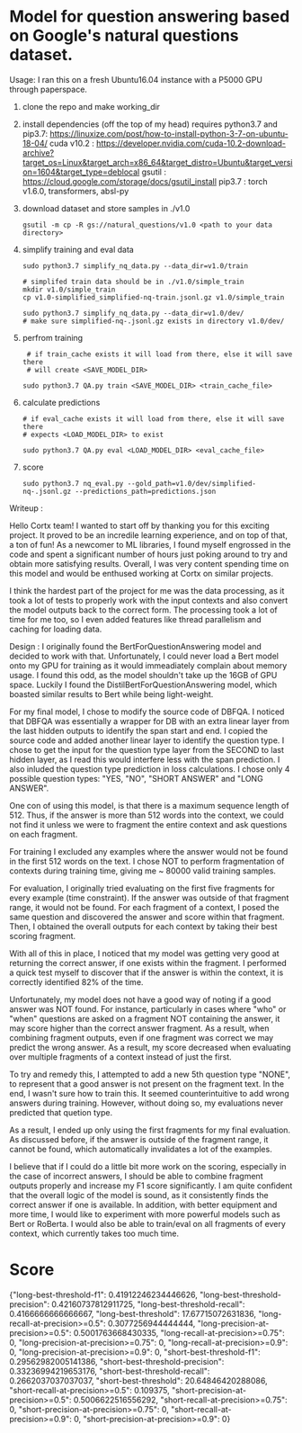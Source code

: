 # Model for question answering based on Google's natural questions dataset.

Usage: I ran this on a fresh Ubuntu16.04 instance with a P5000 GPU through paperspace.

1) clone the repo and make working_dir
2) install dependencies (off the top of my head)
	requires python3.7 and pip3.7: https://linuxize.com/post/how-to-install-python-3-7-on-ubuntu-18-04/
	cuda v10.2 : https://developer.nvidia.com/cuda-10.2-download-archive?target_os=Linux&target_arch=x86_64&target_distro=Ubuntu&target_version=1604&target_type=deblocal
	gsutil : https://cloud.google.com/storage/docs/gsutil_install
	pip3.7 : torch v1.6.0, transformers, absl-py



3) download dataset and store samples in ./v1.0

	```
	gsutil -m cp -R gs://natural_questions/v1.0 <path to your data directory>
	```
4) simplify training and eval data
	
	```
	sudo python3.7 simplify_nq_data.py --data_dir=v1.0/train
	
	# simplifed train data should be in ./v1.0/simple_train 
	mkdir v1.0/simple_train
	cp v1.0-simplified_simplified-nq-train.jsonl.gz v1.0/simple_train

	sudo python3.7 simplify_nq_data.py --data_dir=v1.0/dev/
	# make sure simplified-nq-.jsonl.gz exists in directory v1.0/dev/ 
	```

5) perfrom training
	
	```
	 # if train_cache exists it will load from there, else it will save there
	 # will create <SAVE_MODEL_DIR> 
	 
	sudo python3.7 QA.py train <SAVE_MODEL_DIR> <train_cache_file>
	```
6) calculate predictions
	
	```
	# if eval_cache exists it will load from there, else it will save there
	# expects <LOAD_MODEL_DIR> to exist 
	
	sudo python3.7 QA.py eval <LOAD_MODEL_DIR> <eval_cache_file>
	```
7) score
	
	```
	sudo python3.7 nq_eval.py --gold_path=v1.0/dev/simplified-nq-.jsonl.gz --predictions_path=predictions.json
	```

Writeup :

Hello Cortx team! I wanted to start off by thanking you for this exciting project. It proved to be an incredile learning experience, and on top of that, a ton of fun! As a newcomer to ML libraries, I found myself engrossed in the code and spent a significant number of hours just poking around to try and obtain more satisfying results. Overall, I was very content spending time on this model and would be enthused working at Cortx on similar projects.

 I think the hardest part of the project for me was the data processing, as it took a lot of tests to properly work with the input contexts and also convert the model outputs back to the correct form. The processing took a lot of time for me too, so I even added features like thread parallelism and caching for loading data.

Design : 
I originally found the BertForQuestionAnswering model and decided to work with that. Unfortunately, I could never load a Bert model onto my GPU for training as it would immeadiately complain about memory usage. I found this odd, as the model shouldn't take up the 16GB of GPU space. Luckily I found the DistilBertForQuestionAnswering model, which boasted similar results to Bert while being light-weight. 

For my final model, I chose to modify the source code of DBFQA. I noticed that DBFQA was essentially a wrapper for DB with an extra linear layer from the last hidden outputs to identify the span start and end. I copied the source code and added another linear layer to identify the question type. I chose to get the input for the question type layer from the SECOND to last hidden layer, as I read this would interfere less with the span prediction. I also inluded the question type prediction in loss calculations. I chose only 4 possible question types: "YES, "NO", "SHORT ANSWER" and "LONG ANSWER".

One con of using this model, is that there is a maximum sequence length of 512. Thus, if the answer is more than 512 words into the context, we could not find it unless we were to fragment the entire context and ask questions on each fragment. 

For training I excluded any examples where the answer would not be found in the first 512 words on the text. I chose NOT to perform fragmentation of contexts during training time, giving me ~ 80000 valid training samples.

For evaluation, I originally tried evaluating on the first five fragments for every example (time constraint). If the answer was outside of that fragment range, it would not be found. For each fragment of a context, I posed the same question and discovered the answer and score within that fragment. Then, I obtained the overall outputs for each context by taking their best scoring fragment.

With all of this in place, I noticed that my model was getting very good at returning the correct answer, if one exists within the fragment. I performed a quick test myself to discover that if the answer is within the context, it is correctly identified 82% of the time. 

Unfortunately, my model does not have a good way of noting if a good answer was NOT found. For instance, particularly in cases where "who" or "when" questions are asked on a fragment NOT containing the answer, it may score higher than the correct answer fragment. As a result, when combining fragment outputs, even if one fragment was correct we may predict the wrong answer. As a result, my score decreased when evaluating over multiple fragments of a context instead of just the first.

To try and remedy this, I attempted to add a new 5th question type "NONE", to represent that a good answer is not present on the fragment text. In the end, I wasn't sure how to train this. It seemed counterintuitive to add wrong answers during training. However, without doing so, my evaluations never predicted that quetion type.

As a result, I ended up only using the first fragments for my final evaluation. As discussed before, if the answer is outside of the fragment range, it cannot be found, which automatically invalidates a lot of the examples. 

I believe that if I could do a little bit more work on the scoring, especially in the case of incorrect answers, I should be able to combine fragment outputs properly and increase my F1 score significantly. I am quite confident that the overall logic of the model is sound, as it consistently finds the correct answer if one is available. 
In addition, with better equipment and more time, I would like to experiment with more powerful models such as Bert or RoBerta. I would also be able to train/eval on all fragments of every context, which currently takes too much time. 

# Score
{"long-best-threshold-f1": 0.41912246234446626, "long-best-threshold-precision": 0.42160737812911725, "long-best-threshold-recall": 0.4166666666666667, "long-best-threshold": 17.67715072631836, "long-recall-at-precision>=0.5": 0.3077256944444444, "long-precision-at-precision>=0.5": 0.5001763668430335, "long-recall-at-precision>=0.75": 0, "long-precision-at-precision>=0.75": 0, "long-recall-at-precision>=0.9": 0, "long-precision-at-precision>=0.9": 0, "short-best-threshold-f1": 0.29562982005141386, "short-best-threshold-precision": 0.33236994219653176, "short-best-threshold-recall": 0.2662037037037037, "short-best-threshold": 20.64846420288086, "short-recall-at-precision>=0.5": 0.109375, "short-precision-at-precision>=0.5": 0.5006622516556292, "short-recall-at-precision>=0.75": 0, "short-precision-at-precision>=0.75": 0, "short-recall-at-precision>=0.9": 0, "short-precision-at-precision>=0.9": 0}